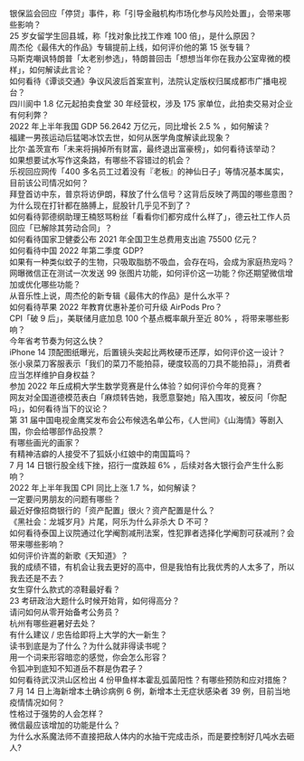 银保监会回应「停贷」事件，称「引导金融机构市场化参与风险处置」，会带来哪些影响？  
25 岁女留学生回县城，称「找对象比找工作难 100 倍」，是什么原因？  
周杰伦《最伟大的作品》专辑提前上线，如何评价他的第 15 张专辑？  
马斯克嘲讽特朗普「太老别参选」，特朗普回击「想想当年你在我办公室卑微的模样」，如何解读此言论？  
如何看待《谭谈交通》争议风波后首案宣判，法院认定版权归属成都市广播电视台？  
四川阆中 1.8 亿元起拍卖食堂 30 年经营权，涉及 175 家单位，此拍卖交易对企业有何利弊？  
2022 年上半年我国 GDP 56.2642 万亿元，同比增长 2.5 % ，如何解读？  
福建一男孩运动后猛喝冰饮去世，如何从医学角度解读此现象？  
比尔·盖茨宣布「未来将捐掉所有财富，最终退出富豪榜」，如何看待该举动？  
如果想要试水写作这条路，有哪些不容错过的机会？  
乐视回应网传「400 多名员工过着没有『老板』的神仙日子」等情况基本属实，目前该公司情况如何？  
拜登首访中东，普京将访伊朗，释放了什么信号？这背后反映了两国的哪些意图？  
为什么现在打针都在胳膊上，屁股针几乎见不到了？  
如何看待郭德纲助理王楠怒骂粉丝「看看你们都穷成什么样了」，德云社工作人员回应「已解除其劳动合同」？  
如何看待国家卫健委公布 2021 年全国卫生总费用支出逾 75500 亿元？  
如何看待中国 2022 年第二季度 GDP?  
如果有一种类似蚊子的生物，只吸取脂肪不吸血，会存在吗，会成为家庭热宠吗？  
网曝微信正在测试一次发送 99 张图片功能，如何评价这一功能？你还期望微信增加或优化哪些功能？  
从音乐性上说，周杰伦的新专辑《最伟大的作品》是什么水平？  
如何看待苹果 2022 年教育优惠补差价可升级 AirPods Pro？  
CPI「破 9 后」，美联储月底加息 100 个基点概率飙升至近 80% ，将带来哪些影响？  
今年省考节奏为何这么快？  
iPhone 14 顶配图纸曝光，后置镜头突起比两枚硬币还厚，如何评价这一设计？  
张小泉菜刀客服表示「我们的菜刀不能拍蒜，硬度较高的刀具不能拍蒜」，消费者应当怎样维护自身权益？  
参加 2022 年丘成桐大学生数学竞赛是什么体验？如何评价今年的竞赛？  
网友对全国道德模范表白「麻烦转告她，我愿意娶她」陷入围攻，被反问「你配吗」，如何看待当下的议论？  
第 31 届中国电视金鹰奖发布会公布候选名单公布，《人世间》《山海情》等剧入围，你会给哪部作品投票？  
有哪些画光的画家？  
有精神洁癖的人接受不了狐妖小红娘中的南国篇吗？  
7 月 14 日银行股全线下挫，招行一度跌超 6% ，后续对各大银行会产生什么影响？  
2022 年上半年我国 CPI 同比上涨 1.7 %，如何解读？  
一定要问男朋友的问题有哪些？  
最近好像招商银行的「资产配置」很火？资产配置是什么？  
《黑社会：龙城岁月》片尾，阿乐为什么非杀大 D 不可？  
如何看待泰国上议院通过化学阉割减刑法案，性犯罪者选择化学阉割可获减刑？会带来哪些影响？  
如何评价许嵩的新歌《天知道》？  
我的成绩不错，有机会让我去更好的高中，但是我怕有比我优秀的人太多了，所以我去还是不去？  
女生穿什么款式的凉鞋最好看？  
23 考研政治大题什么时候开始背，如何得高分？  
请问如何从零开始备考公务员？  
杭州有哪些避暑好去处？  
有什么建议 / 忠告给即将上大学的大一新生？  
读书到底是为了什么？为什么就非得读书呢？  
用一个词来形容暗恋的感觉，你会怎么形容？  
令狐冲到底知不知道岳不群是伪君子？  
如何看待武汉洪山区检出 4 份甲鱼样本霍乱弧菌阳性？有哪些预防和应对措施？  
7 月 14 日上海新增本土确诊病例 6 例，新增本土无症状感染者 39 例，目前当地疫情情况如何？  
性格过于强势的人会怎样？  
微信最应该增加的功能是什么？  
为什么水系魔法师不直接把敌人体内的水抽干完成击杀，而是要控制好几吨水去砸人?  
